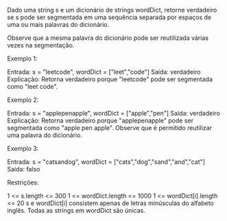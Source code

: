 Dado uma string s e um dicionário de strings wordDict, retorne verdadeiro se s pode ser segmentada em uma sequência separada por espaços de uma ou mais palavras do dicionário.

Observe que a mesma palavra do dicionário pode ser reutilizada várias vezes na segmentação.

Exemplo 1:

Entrada: s = "leetcode", wordDict = ["leet","code"]
Saída: verdadeiro
Explicação: Retorna verdadeiro porque "leetcode" pode ser segmentada como "leet code".

Exemplo 2:

Entrada: s = "applepenapple", wordDict = ["apple","pen"]
Saída: verdadeiro
Explicação: Retorna verdadeiro porque "applepenapple" pode ser segmentada como "apple pen apple".
Observe que é permitido reutilizar uma palavra do dicionário.

Exemplo 3:

Entrada: s = "catsandog", wordDict = ["cats","dog","sand","and","cat"]
Saída: falso

Restrições:

1 <= s.length <= 300
1 <= wordDict.length <= 1000
1 <= wordDict[i].length <= 20
s e wordDict[i] consistem apenas de letras minúsculas do alfabeto inglês.
Todas as strings em wordDict são únicas.

